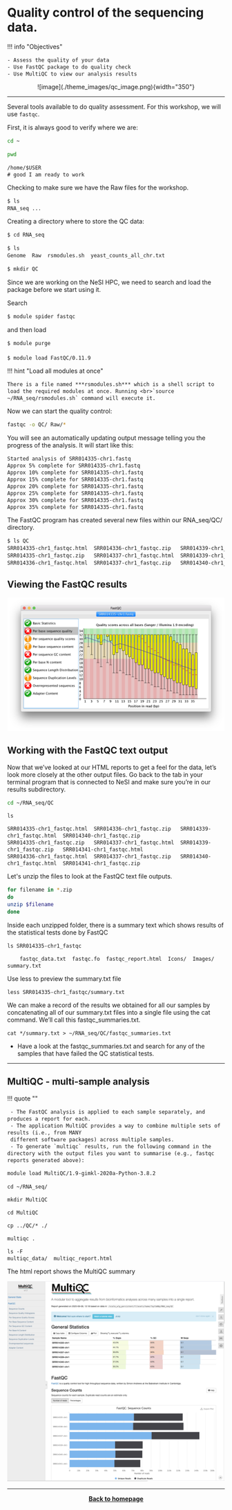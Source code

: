 
# Quality control of the sequencing data.

!!! info "Objectives"

    - Assess the quality of your data
    - Use FastQC package to do quality check
    - Use MultiQC to view our analysis results


<center>
![image](./theme_images/qc_image.png){width="350"}
</center>


---

Several tools available to do quality assessment. For this workshop, we will use `fastqc`.

First, it is always good to verify where we are:

```bash
cd ~
```
```bash
pwd
```

```
/home/$USER
# good I am ready to work
```

Checking to make sure we have the Raw files for the workshop.

```bash
$ ls
RNA_seq ...
```

Creating a directory where to store the QC data:

```bash
$ cd RNA_seq
```

```bash
$ ls
Genome  Raw  rsmodules.sh  yeast_counts_all_chr.txt
```

```bash
$ mkdir QC
```

Since we are working on the NeSI HPC, we need to search and load the package before we start using it.

Search

```bash
$ module spider fastqc
```

and then load 

```bash
$ module purge

$ module load FastQC/0.11.9
```
!!! hint "Load all modules at once"

    There is a file named ***rsmodules.sh*** which is a shell script to load the required modules at once. Running <br>`source ~/RNA_seq/rsmodules.sh` command will execute it. 

Now we can start the quality control:

```bash
fastqc -o QC/ Raw/*
```
You will see an automatically updating output message telling you the progress of the analysis. It will start like this:

```
Started analysis of SRR014335-chr1.fastq
Approx 5% complete for SRR014335-chr1.fastq
Approx 10% complete for SRR014335-chr1.fastq
Approx 15% complete for SRR014335-chr1.fastq
Approx 20% complete for SRR014335-chr1.fastq
Approx 25% complete for SRR014335-chr1.fastq
Approx 30% complete for SRR014335-chr1.fastq
Approx 35% complete for SRR014335-chr1.fastq
```

The FastQC program has created several new files within our RNA_seq/QC/ directory.

```bash
$ ls QC
SRR014335-chr1_fastqc.html  SRR014336-chr1_fastqc.zip   SRR014339-chr1_fastqc.html  SRR014340-chr1_fastqc.zip
SRR014335-chr1_fastqc.zip   SRR014337-chr1_fastqc.html  SRR014339-chr1_fastqc.zip   SRR014341-chr1_fastqc.html
SRR014336-chr1_fastqc.html  SRR014337-chr1_fastqc.zip   SRR014340-chr1_fastqc.html  SRR014341-chr1_fastqc.zip
```

## Viewing the FastQC results


![image](./Images/fqc1_2.png)

## Working with the FastQC text output
Now that we’ve looked at our HTML reports to get a feel for the data, let’s look more closely at the other output files. Go back to the tab in your terminal program that is connected to NeSI and make sure you’re in our results subdirectory.

```bash
cd ~/RNA_seq/QC
```
```
ls
```
```
SRR014335-chr1_fastqc.html  SRR014336-chr1_fastqc.zip   SRR014339-chr1_fastqc.html  SRR014340-chr1_fastqc.zip
SRR014335-chr1_fastqc.zip   SRR014337-chr1_fastqc.html  SRR014339-chr1_fastqc.zip   SRR014341-chr1_fastqc.html
SRR014336-chr1_fastqc.html  SRR014337-chr1_fastqc.zip   SRR014340-chr1_fastqc.html  SRR014341-chr1_fastqc.zip
```
Let's unzip the files to look at the FastQC text file outputs.

```bash
for filename in *.zip
do
unzip $filename
done
```

Inside each unzipped folder, there is a summary text which shows results of the statistical tests done by FastQC

```
ls SRR014335-chr1_fastqc
```
```
    fastqc_data.txt  fastqc.fo  fastqc_report.html	Icons/	Images/  summary.txt
```

Use less to preview the summary.txt file

```
less SRR014335-chr1_fastqc/summary.txt
```

We can make a record of the results we obtained for all our samples by concatenating all of our summary.txt files into a single file using the cat command. We’ll call this fastqc_summaries.txt.

```
cat */summary.txt > ~/RNA_seq/QC/fastqc_summaries.txt 
```

* Have a look at the fastqc_summaries.txt and search for any of the samples that have failed the QC statistical tests.

---

## MultiQC -  multi-sample analysis

!!! quote ""

     - The FastQC analysis is applied to each sample separately, and produces a report for each.
     - The application MultiQC provides a way to combine multiple sets of results (i.e., from MANY 
     different software packages) across multiple samples.
     - To generate `multiqc` results, run the following command in the directory with the output files you want to summarise (e.g., fastqc reports generated above):
    
```bash
module load MultiQC/1.9-gimkl-2020a-Python-3.8.2
```
```
cd ~/RNA_seq/
```
```
mkdir MultiQC
```
```
cd MultiQC
```
```
cp ../QC/* ./
```
```
multiqc .
```
```
ls -F
multiqc_data/  multiqc_report.html
```
The html report shows the MultiQC summary

![image](./Images/MQC1.png)

- - - 

<p align="center"><b><a class="btn" href="https://genomicsaotearoa.github.io/RNA-seq-workshop/" style="background: var(--bs-dark);font-weight:bold">Back to homepage</a></b></p>